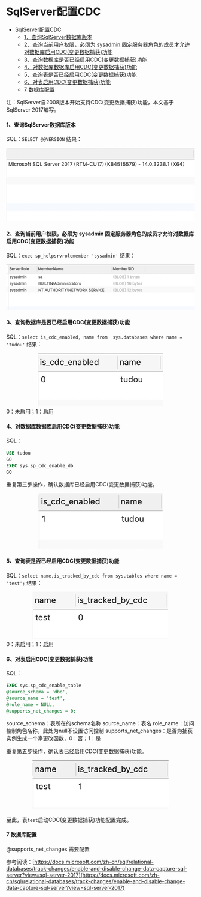 # SqlServer配置CDC
<!-- TOC -->

- [SqlServer配置CDC](#sqlserver配置cdc)
  - [1、查询SqlServer数据库版本](#1查询sqlserver数据库版本)
  - [2、查询当前用户权限，必须为 sysadmin 固定服务器角色的成员才允许对数据库启用CDC(变更数据捕获)功能](#2查询当前用户权限必须为 sysadmin 固定服务器角色的成员才允许对数据库启用cdc变更数据捕获功能)
  - [3、查询数据库是否已经启用CDC(变更数据捕获)功能](#3查询数据库是否已经启用cdc变更数据捕获功能)
  - [4、对数据库数据库启用CDC(变更数据捕获)功能](#4对数据库数据库启用cdc变更数据捕获功能)
  - [5、查询表是否已经启用CDC(变更数据捕获)功能](#5查询表是否已经启用cdc变更数据捕获功能)
  - [6、对表启用CDC(变更数据捕获)功能](#6对表启用cdc变更数据捕获功能)
  - [7 数据库配置](#7-数据库配置)

注：SqlServer自2008版本开始支持CDC(变更数据捕获)功能，本文基于SqlServer 2017编写。

<!-- /TOC -->

#### 1、查询SqlServer数据库版本
SQL：`SELECT @@VERSION`
结果：
<div align=center>
  <img src="/images/Sqlserver1.png" />
</div>


#### 2、查询当前用户权限，必须为 sysadmin 固定服务器角色的成员才允许对数据库启用CDC(变更数据捕获)功能
SQL：`exec sp_helpsrvrolemember 'sysadmin'`
结果：
<div align=center>
<img src="/images/Sqlserver2.png" />
</div>


#### 3、查询数据库是否已经启用CDC(变更数据捕获)功能
SQL：`select is_cdc_enabled, name from  sys.databases where name = 'tudou'`
结果：
<div align=center>
<img src="/images/Sqlserver3.png" />
</div>
0：未启用；1：启用


#### 4、对数据库数据库启用CDC(变更数据捕获)功能
SQL：
```sql
USE tudou  
GO  
EXEC sys.sp_cdc_enable_db  
GO  
```


重复第三步操作，确认数据库已经启用CDC(变更数据捕获)功能。

<div align=center>
<img src="/images/Sqlserver4.png" />
</div>


#### 5、查询表是否已经启用CDC(变更数据捕获)功能
SQL：`select name,is_tracked_by_cdc from sys.tables where name = 'test';`
结果：
<div align=center>
<img src="/images/Sqlserver5.png" />
</div>
0：未启用；1：启用


#### 6、对表启用CDC(变更数据捕获)功能    
SQL：
```sql
EXEC sys.sp_cdc_enable_table 
@source_schema = 'dbo', 
@source_name = 'test', 
@role_name = NULL, 
@supports_net_changes = 0;
```
source_schema：表所在的schema名称
source_name：表名
role_name：访问控制角色名称，此处为null不设置访问控制
supports_net_changes：是否为捕获实例生成一个净更改函数，0：否；1：是


重复第五步操作，确认表已经启用CDC(变更数据捕获)功能。
<div align=center>
<img src="/images/Sqlserver6.png" />
</div>

至此，表`test`启动CDC(变更数据捕获)功能配置完成。

#### 7 数据库配置
@supports_net_changes 需要配置

参考阅读：[https://docs.microsoft.com/zh-cn/sql/relational-databases/track-changes/enable-and-disable-change-data-capture-sql-server?view=sql-server-2017](https://docs.microsoft.com/zh-cn/sql/relational-databases/track-changes/enable-and-disable-change-data-capture-sql-server?view=sql-server-2017)
